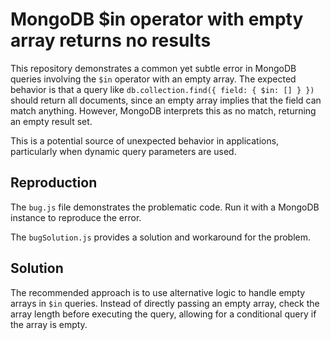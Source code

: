 # MongoDB $in operator with empty array returns no results

This repository demonstrates a common yet subtle error in MongoDB queries involving the `$in` operator with an empty array.  The expected behavior is that a query like `db.collection.find({ field: { $in: [] } })` should return all documents, since an empty array implies that the field can match anything. However, MongoDB interprets this as no match, returning an empty result set.

This is a potential source of unexpected behavior in applications, particularly when dynamic query parameters are used.

## Reproduction

The `bug.js` file demonstrates the problematic code.  Run it with a MongoDB instance to reproduce the error.

The `bugSolution.js` provides a solution and workaround for the problem.

## Solution

The recommended approach is to use alternative logic to handle empty arrays in `$in` queries. Instead of directly passing an empty array, check the array length before executing the query, allowing for a conditional query if the array is empty. 
